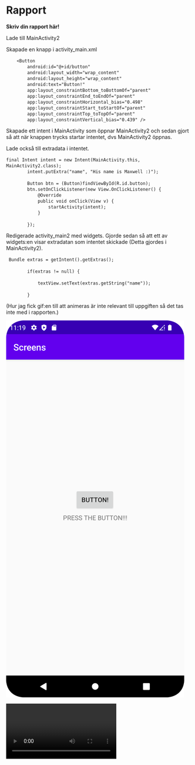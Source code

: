 
# Rapport

**Skriv din rapport här!**

Lade till MainActivity2

Skapade en knapp i activity_main.xml
```
    <Button
        android:id="@+id/button"
        android:layout_width="wrap_content"
        android:layout_height="wrap_content"
        android:text="Button!"
        app:layout_constraintBottom_toBottomOf="parent"
        app:layout_constraintEnd_toEndOf="parent"
        app:layout_constraintHorizontal_bias="0.498"
        app:layout_constraintStart_toStartOf="parent"
        app:layout_constraintTop_toTopOf="parent"
        app:layout_constraintVertical_bias="0.439" />
```

Skapade ett intent i MainActivity som öppnar MainActivity2 och sedan gjort så att när knappen trycks startar intentet,
dvs MainActivity2 öppnas.

Lade också till extradata i intentet.

```
final Intent intent = new Intent(MainActivity.this, MainActivity2.class);
        intent.putExtra("name", "His name is Maxwell :)");

        Button btn = (Button)findViewById(R.id.button);
        btn.setOnClickListener(new View.OnClickListener() {
            @Override
            public void onClick(View v) {
                startActivity(intent);
            }

        });
```

Redigerade activity_main2 med widgets. Gjorde sedan så att ett av widgets:en visar extradatan som intentet skickade 
(Detta gjordes i MainActivity2).
```
 Bundle extras = getIntent().getExtras();

        if(extras != null) {

            textView.setText(extras.getString("name"));

        }
```

(Hur jag fick gif:en till att animeras är inte relevant till uppgiften så det tas inte med i rapporten.)

![img.png](img.png)

![device-2024-04-19-112030.webm](device-2024-04-19-112030.webm)